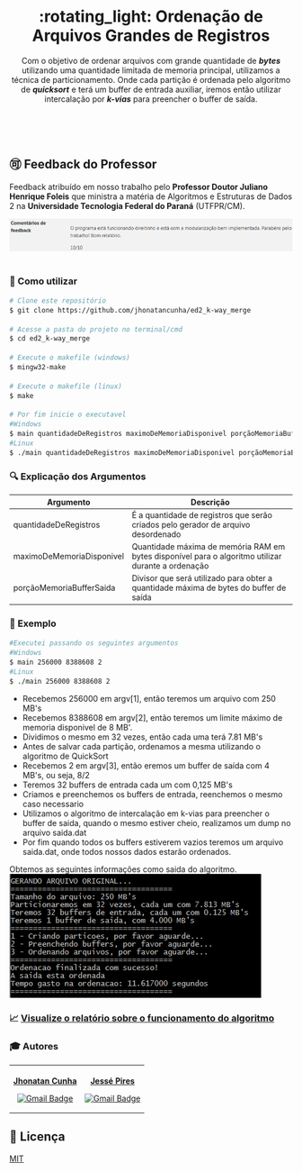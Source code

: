 <h1 align="center">:rotating_light: Ordenação de Arquivos Grandes de Registros </h1>
<p align="center">
 Com o objetivo de ordenar arquivos com grande quantidade de <b><i>bytes</i></b> utilizando uma quantidade limitada de memoria principal, utilizamos a técnica de particionamento. Onde cada partição é ordenada pelo algoritmo de <b><i>quicksort</i></b> e terá um buffer de entrada auxiliar, iremos então utilizar intercalação por <b><i>k-vias</i></b> para preencher o buffer de saída.
 </p>
<p align="center">
<img src="https://img.shields.io/github/repo-size/jhonatancunha/ed2_k-way_merge" alt="">
<img src="https://img.shields.io/github/license/jhonatancunha/ed2_k-way_merge" alt="">
<img src="https://img.shields.io/github/last-commit/jhonatancunha/ed2_k-way_merge" alt="">
</p>
<br>

## :accept: Feedback do Professor

Feedback atribuído em nosso trabalho pelo <b>Professor Doutor Juliano Henrique Foleis</b> que ministra a matéria de Algoritmos e Estruturas de Dados 2 na <b>Universidade Tecnologia Federal do Paraná</b> (UTFPR/CM).

<img src="img/nota.PNG" alt="Nota de nosso trabalho" />

<br>
<br>

### :red_circle: Como utilizar

```bash
# Clone este repositório
$ git clone https://github.com/jhonatancunha/ed2_k-way_merge

# Acesse a pasta do projeto no terminal/cmd
$ cd ed2_k-way_merge

# Execute o makefile (windows)
$ mingw32-make

# Execute o makefile (linux)
$ make

# Por fim inicie o executavel
#Windows
$ main quantidadeDeRegistros maximoDeMemoriaDisponivel porçãoMemoriaBufferSaida
#Linux
$ ./main quantidadeDeRegistros maximoDeMemoriaDisponivel porçãoMemoriaBufferSaida
```

### :mag: Explicação dos Argumentos

| Argumento                | Descrição                                                                                          |
|---------------------------|----------------------------------------------------------------------------------------------------|
| quantidadeDeRegistros     | É a quantidade de registros que serão criados pelo gerador de arquivo desordenado                   |
| maximoDeMemoriaDisponivel | Quantidade máxima de memória RAM em bytes disponível para o algoritmo utilizar durante a ordenação 
| porçãoMemoriaBufferSaida  | Divisor que será utilizado para obter a quantidade máxima de bytes do buffer de saída              |

### :camera_flash: Exemplo
```bash
#Executei passando os seguintes argumentos
#Windows
$ main 256000 8388608 2
#Linux
$ ./main 256000 8388608 2
```

* Recebemos 256000 em argv[1], então teremos um arquivo com 250 MB's
* Recebemos 8388608 em argv[2], então teremos um limite máximo de memoria disponivel de 8 MB'.
* Dividimos o mesmo em 32 vezes, então cada uma terá 7.81 MB's
* Antes de salvar cada partição, ordenamos a mesma utilizando o algoritmo de QuickSort
* Recebemos 2 em argv[3], então eremos um buffer de saída com 4 MB's, ou seja, 8/2
* Teremos 32 buffers de entrada cada um com 0,125 MB's
* Criamos e preenchemos os buffers de entrada, reenchemos o mesmo caso necessario
* Utilizamos o algoritmo de intercalação em k-vias para preencher o buffer de saida, quando o mesmo estiver cheio, realizamos um dump no arquivo saida.dat
* Por fim quando todos os buffers estiverem vazios teremos um arquivo saida.dat, onde todos nossos dados estarão ordenados.

Obtemos as seguintes informações como saida do algoritmo.<br>
<img src="img/exemplo.PNG" alt="">

### :chart_with_upwards_trend: [Visualize o relatório sobre o funcionamento do algoritmo](https://github.com/jhonatancunha/ed2_k-way_merge/blob/master/APS1%20ED2%20-%20RELATORIO.pdf) 

### :mortar_board: Autores

<table><tr>
<td align="center"><a href="https://github.com/jhonatancunha">
 <img style="border-radius: 50%;" src="https://avatars0.githubusercontent.com/u/52831621?s=460&u=2b0cfdafeb7756176ded82c41738e773e92762b8&v=4" width="100px;" alt=""/>
<br />
 <b>Jhonatan Cunha</b></a>
 <a href="https://github.com/jhonatancunha" title="Repositorio Jhonatan"></a>

[![Gmail Badge](https://img.shields.io/badge/-jhonatancunha@alunos.utfpr.edu.br-c14438?style=flat-square&logo=Gmail&logoColor=white&link=mailto:jhonatancunha@alunos.utfpr.edu.br)](mailto:jhonatancunha@alunos.utfpr.edu.br)</td>

<td align="center"><a href="https://github.com/JessePires">
 <img style="border-radius: 50%;" src="https://avatars0.githubusercontent.com/u/20424496?s=460&u=87f2870ff153ab88402d6246cb3347a46ae33fe9&v=4" width="100px;" alt=""/>
<br />
 <b>Jessé Pires</b>
 </a> <a href="https://github.com/JessePires" title="Repositorio Jessé"></a>

[![Gmail Badge](https://img.shields.io/badge/-jessepires@alunos.utfpr.edu.br-c14438?style=flat-square&logo=Gmail&logoColor=white&link=mailto:jessepires@alunos.utfpr.edu.br)](mailto:jessepires@alunos.utfpr.edu.br)</td>
</tr></table>

## :memo: Licença
[MIT](https://choosealicense.com/licenses/mit/)
